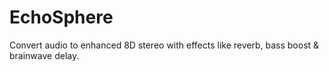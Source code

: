 # EchoSphere
Convert audio to enhanced 8D stereo with effects like reverb, bass boost &amp; brainwave delay.

